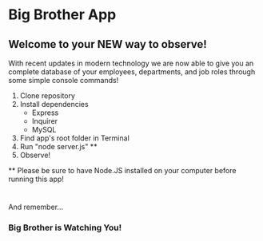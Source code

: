 # Big Brother App

## Welcome to your NEW way to observe!

With recent updates in modern technology we are now able to give you an complete
database of your employees, departments, and job roles through some simple console
commands!

1. Clone repository
2. Install dependencies
    - Express
    - Inquirer
    - MySQL
3. Find app's root folder in Terminal
4. Run "node server.js" **
5. Observe!



** Please be sure to have Node.JS installed on your computer before running this app!


# 
And remember...
### Big Brother is Watching You!